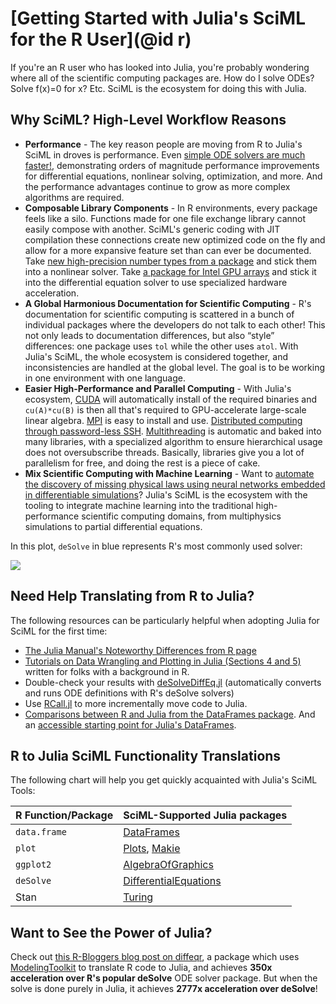 # [Getting Started with Julia's SciML for the R User](@id r)

If you're an R user who has looked into Julia, you're probably wondering where all of the
scientific computing packages are. How do I solve ODEs? Solve f(x)=0 for x? Etc. SciML
is the ecosystem for doing this with Julia.

## Why SciML? High-Level Workflow Reasons

  - **Performance** - The key reason people are moving from R to Julia's SciML in droves
    is performance. Even [simple ODE solvers are much faster!](https://benchmarks.sciml.ai/stable/MultiLanguage/ode_wrapper_packages/),
    demonstrating orders of magnitude performance improvements for differential equations,
    nonlinear solving, optimization, and more. And the performance advantages continue to
    grow as more complex algorithms are required.
  - **Composable Library Components** - In R environments, every package feels like
    a silo. Functions made for one file exchange library cannot easily compose with another.
    SciML's generic coding with JIT compilation these connections create new optimized code on
    the fly and allow for a more expansive feature set than can ever be documented. Take
    [new high-precision number types from a package](https://github.com/JuliaArbTypes/ArbFloats.jl)
    and stick them into a nonlinear solver. Take
    [a package for Intel GPU arrays](https://github.com/JuliaGPU/oneAPI.jl) and stick it into
    the differential equation solver to use specialized hardware acceleration.
  - **A Global Harmonious Documentation for Scientific Computing** - R's documentation for
    scientific computing is scattered in a bunch of individual packages where the developers
    do not talk to each other! This not only leads to documentation differences, but also
    “style” differences: one package uses `tol` while the other uses `atol`. With Julia's
    SciML, the whole ecosystem is considered together, and inconsistencies are handled at the
    global level. The goal is to be working in one environment with one language.
  - **Easier High-Performance and Parallel Computing** - With Julia's ecosystem,
    [CUDA](https://github.com/JuliaGPU/CUDA.jl) will automatically install of the required
    binaries and `cu(A)*cu(B)` is then all that's required to GPU-accelerate large-scale
    linear algebra. [MPI](https://github.com/JuliaParallel/MPI.jl) is easy to install and
    use. [Distributed computing through password-less SSH](https://docs.julialang.org/en/v1/manual/distributed-computing/). [Multithreading](https://docs.julialang.org/en/v1/manual/multi-threading/)
    is automatic and baked into many libraries, with a specialized algorithm to ensure
    hierarchical usage does not oversubscribe threads. Basically, libraries give you a lot
    of parallelism for free, and doing the rest is a piece of cake.
  - **Mix Scientific Computing with Machine Learning** - Want to [automate the discovery
    of missing physical laws using neural networks embedded in differentiable simulations](https://arxiv.org/abs/2001.04385)? Julia's SciML is the ecosystem with the tooling to integrate machine
    learning into the traditional high-performance scientific computing domains, from
    multiphysics simulations to partial differential equations.

In this plot, `deSolve` in blue represents R's most commonly used solver:

![](https://user-images.githubusercontent.com/1814174/195836404-ea69730e-69a4-4bf0-8d12-f57d5b8fce21.PNG)

## Need Help Translating from R to Julia?

The following resources can be particularly helpful when adopting Julia for SciML for the
first time:

  - [The Julia Manual's Noteworthy Differences from R page](https://docs.julialang.org/en/v1/manual/noteworthy-differences/#Noteworthy-differences-from-R)
  - [Tutorials on Data Wrangling and Plotting in Julia (Sections 4 and 5)](http://tutorials.pumas.ai/)
    written for folks with a background in R.
  - Double-check your results with [deSolveDiffEq.jl](https://github.com/SciML/deSolveDiffEq.jl)
    (automatically converts and runs ODE definitions with R's deSolve solvers)
  - Use [RCall.jl](https://juliainterop.github.io/RCall.jl/stable/) to more incrementally move
    code to Julia.
  - [Comparisons between R and Julia from the DataFrames package](https://dataframes.juliadata.org/stable/man/comparisons/). And an [accessible starting point for Julia's DataFrames](https://bkamins.github.io/julialang/2020/12/24/minilanguage.html).

## R to Julia SciML Functionality Translations

The following chart will help you get quickly acquainted with Julia's SciML Tools:

| R Function/Package | SciML-Supported Julia packages                                                        |
|:------------------ |:------------------------------------------------------------------------------------- |
| `data.frame`       | [DataFrames](https://dataframes.juliadata.org/stable/)                                |
| `plot`             | [Plots](https://docs.juliaplots.org/stable/), [Makie](https://docs.makie.org/stable/) |
| `ggplot2`          | [AlgebraOfGraphics](https://aog.makie.org/stable/)                                    |
| `deSolve`          | [DifferentialEquations](https://diffeq.sciml.ai/latest/)                              |
| Stan               | [Turing](https://turinglang.org/docs/)                                                |

## Want to See the Power of Julia?

Check out [this R-Bloggers blog post on diffeqr](https://www.r-bloggers.com/2020/08/gpu-accelerated-ode-solving-in-r-with-julia-the-language-of-libraries/), a package which
uses [ModelingToolkit](https://mtk.sciml.ai/dev/) to translate R code to Julia, and achieves
**350x acceleration over R's popular deSolve** ODE solver package. But when the solve is
done purely in Julia, it achieves **2777x acceleration over deSolve**!
